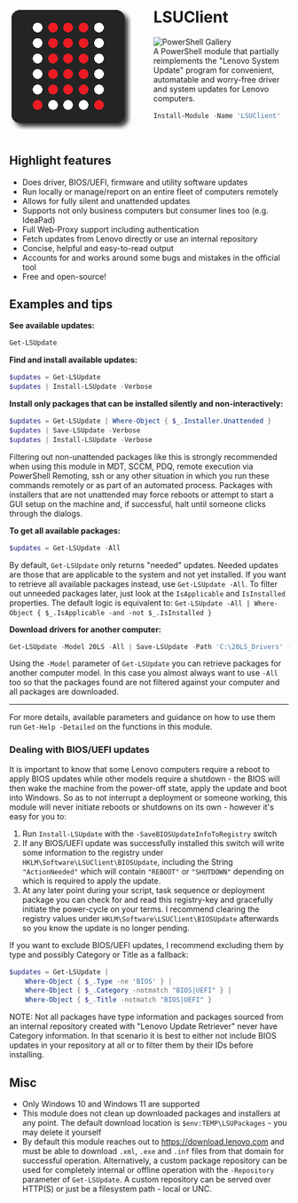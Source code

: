 <div>
<img align="left" src="logo_220px.png" alt="LSUClient PowerShell Module PNG Logo" style="padding-right: 40px"/>

# LSUClient

![PowerShell Gallery](https://img.shields.io/powershellgallery/dt/LSUClient?label=PowerShell%20Gallery&logo=Powershell&logoColor=FFFFFF&style=flat)  
A PowerShell module that partially reimplements the "Lenovo System Update" program for convenient,
automatable and worry-free driver and system updates for Lenovo computers.

```powershell
Install-Module -Name 'LSUClient'
```
</div>

<br>

## Highlight features

- Does driver, BIOS/UEFI, firmware and utility software updates
- Run locally or manage/report on an entire fleet of computers remotely
- Allows for fully silent and unattended updates
- Supports not only business computers but consumer lines too (e.g. IdeaPad)
- Full Web-Proxy support including authentication
- Fetch updates from Lenovo directly or use an internal repository
- Concise, helpful and easy-to-read output
- Accounts for and works around some bugs and mistakes in the official tool
- Free and open-source!

## Examples and tips

<b>See available updates:</b>
```powershell
Get-LSUpdate
```

<b>Find and install available updates:</b>
```powershell
$updates = Get-LSUpdate
$updates | Install-LSUpdate -Verbose
```

<b>Install only packages that can be installed silently and non-interactively:</b>
```powershell
$updates = Get-LSUpdate | Where-Object { $_.Installer.Unattended }
$updates | Save-LSUpdate -Verbose
$updates | Install-LSUpdate -Verbose
```

Filtering out non-unattended packages like this is strongly recommended when using this module in MDT, SCCM, PDQ,
remote execution via PowerShell Remoting, ssh or any other situation in which you run these commands remotely
or as part of an automated process. Packages with installers that are not unattended may force reboots or
attempt to start a GUI setup on the machine and, if successful, halt until someone clicks through the dialogs.

<b>To get all available packages:</b>
```powershell
$updates = Get-LSUpdate -All
```
By default, `Get-LSUpdate` only returns "needed" updates. Needed updates are those that are applicable to
the system and not yet installed. If you want to retrieve all available packages instead, use `Get-LSUpdate -All`.
To filter out unneeded packages later, just look at the `IsApplicable` and `IsInstalled` properties.
The default logic is equivalent to:
`Get-LSUpdate -All | Where-Object { $_.IsApplicable -and -not $_.IsInstalled }`

<b>Download drivers for another computer:</b>
```powershell
Get-LSUpdate -Model 20LS -All | Save-LSUpdate -Path 'C:\20LS_Drivers' -ShowProgress
```
Using the `-Model` parameter of `Get-LSUpdate` you can retrieve packages for another computer model.
In this case you almost always want to use `-All` too so that the packages found are not filtered against your computer and all packages are downloaded.

---
For more details, available parameters and guidance on how to use them run `Get-Help -Detailed` on the functions in this module.

### Dealing with BIOS/UEFI updates

It is important to know that some Lenovo computers require a reboot to apply BIOS updates while other models require a shutdown - the BIOS will then wake the machine from the power-off state, apply the update and boot into Windows.
So as to not interrupt a deployment or someone working, this module will never initiate reboots or shutdowns on its own - however it's easy for you to:

1. Run `Install-LSUpdate` with the `-SaveBIOSUpdateInfoToRegistry` switch
2. If any BIOS/UEFI update was successfully installed this switch will write some information to the registry under `HKLM\Software\LSUClient\BIOSUpdate`,
including the String `"ActionNeeded"` which will contain `"REBOOT"` or `"SHUTDOWN"` depending on which is required to apply the update.
3. At any later point during your script, task sequence or deployment package you can check for and read this registry-key and gracefully initiate the power-cycle
on your terms. I recommend clearing the registry values under `HKLM\Software\LSUClient\BIOSUpdate` afterwards so you know the update is no longer pending.

If you want to exclude BIOS/UEFI updates, I recommend excluding them by type and possibly Category or Title as a fallback:
```powershell
$updates = Get-LSUpdate |
    Where-Object { $_.Type -ne 'BIOS' } |
    Where-Object { $_.Category -notmatch "BIOS|UEFI" } |
    Where-Object { $_.Title -notmatch "BIOS|UEFI" }
```
NOTE: Not all packages have type information and packages sourced from an internal repository created with "Lenovo Update Retriever" never have Category information.
In that scenario it is best to either not include BIOS updates in your repository at all or to filter them by their IDs before installing.

## Misc

- Only Windows 10 and Windows 11 are supported
- This module does not clean up downloaded packages and installers at any point. The default download location is `$env:TEMP\LSUPackages` - you may delete it yourself
- By default this module reaches out to https://download.lenovo.com and must be able to download `.xml`, `.exe` and `.inf` files from that domain for successful operation. Alternatively, a custom package repository can be used for completely internal or offline operation with the `-Repository` parameter of `Get-LSUpdate`. A custom repository can be served over HTTP(S) or just be a filesystem path - local or UNC.

